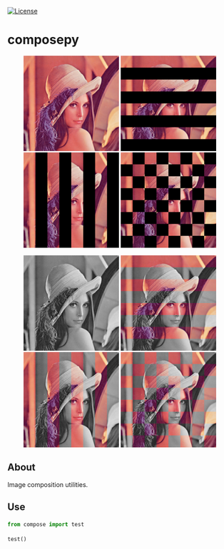 [![License][s1]][li]

[s1]: https://img.shields.io/badge/licence-GPL%203.0-blue.svg
[li]: https://raw.githubusercontent.com/matt77hias/composepy/master/LICENSE.txt

# composepy

<p align="center">
<img src="res/Lena1.png" width="214">
<img src="res/SH.png" width="214">
<img src="res/SV.png" width="214">
<img src="res/SW.png" width="214">
</p>
<p align="center">
<img src="res/Lena2.png" width="214">
<img src="res/MH.png" width="214">
<img src="res/MV.png" width="214">
<img src="res/MW.png" width="214">
</p>

## About
Image composition utilities.

## Use
```python
from compose import test

test()
```
